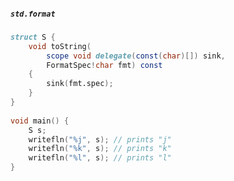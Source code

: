 ##### `std.format`

```d
struct S {
    void toString(
		scope void delegate(const(char)[]) sink,
        FormatSpec!char fmt) const
    {
        sink(fmt.spec);
    }
}
 
void main() {
    S s;
    writefln("%j", s); // prints "j"
	writefln("%k", s); // prints "k"
	writefln("%l", s); // prints "l"
}
```

<style>
<ID> pre {
	font-size: 50%;
}
</style>